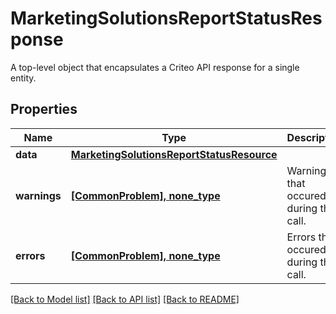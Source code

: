 # MarketingSolutionsReportStatusResponse

A top-level object that encapsulates a Criteo API response for a single entity.

## Properties
Name | Type | Description | Notes
------------ | ------------- | ------------- | -------------
**data** | [**MarketingSolutionsReportStatusResource**](MarketingSolutionsReportStatusResource.md) |  | [optional] 
**warnings** | [**[CommonProblem], none_type**](CommonProblem.md) | Warnings that occured during this call. | [optional] [readonly] 
**errors** | [**[CommonProblem], none_type**](CommonProblem.md) | Errors that occured during this call. | [optional] [readonly] 

[[Back to Model list]](../README.md#documentation-for-models) [[Back to API list]](../README.md#documentation-for-api-endpoints) [[Back to README]](../README.md)


